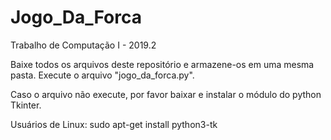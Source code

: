 # Jogo_Da_Forca
Trabalho de Computação I - 2019.2

Baixe todos os arquivos deste repositório e armazene-os em uma mesma pasta.
Execute o arquivo "jogo_da_forca.py".

Caso o arquivo não execute, por favor baixar e instalar o módulo do python Tkinter.

Usuários de Linux:
sudo apt-get install python3-tk
